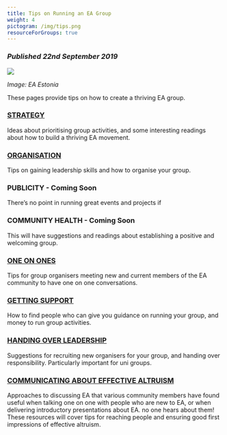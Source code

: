 ```yaml
---
title: Tips on Running an EA Group
weight: 4
pictogram: /img/tips.png
resourceForGroups: true
---
```

### _Published 22nd September 2019_

<p class="large_image_wrapper">
<img src="/img/tipseaestonia.jpg" />
</p>

_Image: EA Estonia_

These pages provide tips on how to create a thriving EA group.
### [STRATEGY](/tips/strategy/)

Ideas about prioritising group activities, and some interesting readings about how to build a thriving EA movement.

### [ORGANISATION](/tips/organisation/)

Tips on gaining leadership skills and how to organise your group.

### PUBLICITY - Coming Soon
There’s no point in running great events and projects if

### COMMUNITY HEALTH - Coming Soon

This will have suggestions and readings about establishing a positive and welcoming group.

### [ONE ON ONES](/tips/one-on-ones/)
Tips for group organisers meeting new and current members of the EA community to have one on one conversations.

### [GETTING SUPPORT](/tips/support/)
How to find people who can give you guidance on running your group, and money to run group activities.

### [HANDING OVER LEADERSHIP](/tips/handover/)
Suggestions for recruiting new organisers for your group, and handing over responsibility. Particularly important for uni groups.

### [COMMUNICATING ABOUT EFFECTIVE ALTRUISM](/learn/communicate-ea)
Approaches to discussing EA that various community members have found useful when talking one on one with people who are new to EA, or when delivering introductory presentations about EA.
no one hears about them! These resources will cover tips for reaching people and ensuring good first impressions of effective altruism.
